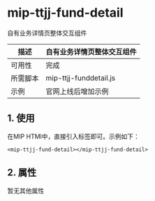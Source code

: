 # mip-ttjj-fund-detail

自有业务详情页整体交互组件

描述|自有业务详情页整体交互组件
----|----
可用性|完成
所需脚本|mip-ttjj-funddetail.js
示例|官网上线后增加示例

## 1. 使用

在MIP HTMl中，直接引入标签即可。示例如下：

```
<mip-ttjj-fund-detail></mip-ttjj-fund-detail>
```

## 2. 属性

暂无其他属性

